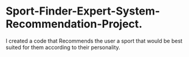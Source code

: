 # Sport-Finder-Expert-System-Recommendation-Project.
I created a code that Recommends the user a sport that would be best suited for them according to their personality.
